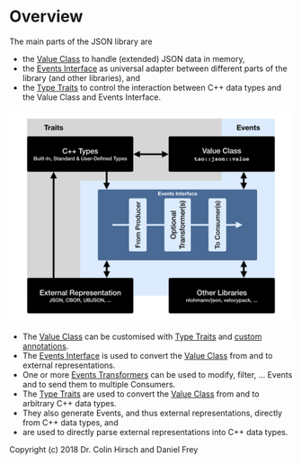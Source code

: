 # Overview

The main parts of the JSON library are

* the [Value Class](Value-Class.md) to handle (extended) JSON data in memory,
* the [Events Interface](Events-Interface.md) as universal adapter between different parts of the library (and other libraries), and
* the [Type Traits](Type-Traits.md) to control the interaction between C++ data types and the Value Class and Events Interface.

![Overview](Overview.png)

* The [Value Class](Value-Class.md) can be customised with [Type Traits](Type-Traits.md) and [custom annotations](Advanced-Use-Cases.md#custom-value-annotations).
* The [Events Interface](Events-Interface.md) is used to convert the [Value Class](Value-Class.md) from and to external representations.
* One or more [Events Transformers](Events-Interface.md#included-transformers) can be used to modify, filter, ... Events and to send them to multiple Consumers.
* The [Type Traits](Type-Traits.md) are used to convert the [Value Class](Value-Class.md) from and to arbitrary C++ data types.
* They also generate Events, and thus external representations, directly from C++ data types, and
* are used to directly parse external representations into C++ data types.

Copyright (c) 2018 Dr. Colin Hirsch and Daniel Frey
